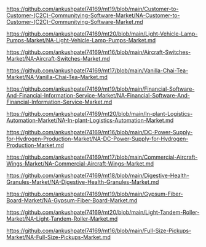 <p><a href="https://github.com/ankushpatel74169/mt19/blob/main/Customer-to-Customer-(C2C)-Communitying-Software-Market/NA-Customer-to-Customer-(C2C)-Communitying-Software-Market.md">https://github.com/ankushpatel74169/mt19/blob/main/Customer-to-Customer-(C2C)-Communitying-Software-Market/NA-Customer-to-Customer-(C2C)-Communitying-Software-Market.md</a></p><p><a href="https://github.com/ankushpatel74169/mt20/blob/main/Light-Vehicle-Lamp-Pumps-Market/NA-Light-Vehicle-Lamp-Pumps-Market.md">https://github.com/ankushpatel74169/mt20/blob/main/Light-Vehicle-Lamp-Pumps-Market/NA-Light-Vehicle-Lamp-Pumps-Market.md</a></p><p><a href="https://github.com/ankushpatel74169/mt16/blob/main/Aircraft-Switches-Market/NA-Aircraft-Switches-Market.md">https://github.com/ankushpatel74169/mt16/blob/main/Aircraft-Switches-Market/NA-Aircraft-Switches-Market.md</a></p><p><a href="https://github.com/ankushpatel74169/mt17/blob/main/Vanilla-Chai-Tea-Market/NA-Vanilla-Chai-Tea-Market.md">https://github.com/ankushpatel74169/mt17/blob/main/Vanilla-Chai-Tea-Market/NA-Vanilla-Chai-Tea-Market.md</a></p><p><a href="https://github.com/ankushpatel74169/mt19/blob/main/Financial-Software-And-Financial-Information-Service-Market/NA-Financial-Software-And-Financial-Information-Service-Market.md">https://github.com/ankushpatel74169/mt19/blob/main/Financial-Software-And-Financial-Information-Service-Market/NA-Financial-Software-And-Financial-Information-Service-Market.md</a></p><p><a href="https://github.com/ankushpatel74169/mt20/blob/main/In-plant-Logistics-Automation-Market/NA-In-plant-Logistics-Automation-Market.md">https://github.com/ankushpatel74169/mt20/blob/main/In-plant-Logistics-Automation-Market/NA-In-plant-Logistics-Automation-Market.md</a></p><p><a href="https://github.com/ankushpatel74169/mt16/blob/main/DC-Power-Supply-for-Hydrogen-Production-Market/NA-DC-Power-Supply-for-Hydrogen-Production-Market.md">https://github.com/ankushpatel74169/mt16/blob/main/DC-Power-Supply-for-Hydrogen-Production-Market/NA-DC-Power-Supply-for-Hydrogen-Production-Market.md</a></p><p><a href="https://github.com/ankushpatel74169/mt17/blob/main/Commercial-Aircraft-Wings-Market/NA-Commercial-Aircraft-Wings-Market.md">https://github.com/ankushpatel74169/mt17/blob/main/Commercial-Aircraft-Wings-Market/NA-Commercial-Aircraft-Wings-Market.md</a></p><p><a href="https://github.com/ankushpatel74169/mt18/blob/main/Digestive-Health-Granules-Market/NA-Digestive-Health-Granules-Market.md">https://github.com/ankushpatel74169/mt18/blob/main/Digestive-Health-Granules-Market/NA-Digestive-Health-Granules-Market.md</a></p><p><a href="https://github.com/ankushpatel74169/mt19/blob/main/Gypsum-Fiber-Board-Market/NA-Gypsum-Fiber-Board-Market.md">https://github.com/ankushpatel74169/mt19/blob/main/Gypsum-Fiber-Board-Market/NA-Gypsum-Fiber-Board-Market.md</a></p><p><a href="https://github.com/ankushpatel74169/mt20/blob/main/Light-Tandem-Roller-Market/NA-Light-Tandem-Roller-Market.md">https://github.com/ankushpatel74169/mt20/blob/main/Light-Tandem-Roller-Market/NA-Light-Tandem-Roller-Market.md</a></p><p><a href="https://github.com/ankushpatel74169/mt16/blob/main/Full-Size-Pickups-Market/NA-Full-Size-Pickups-Market.md">https://github.com/ankushpatel74169/mt16/blob/main/Full-Size-Pickups-Market/NA-Full-Size-Pickups-Market.md</a></p>

